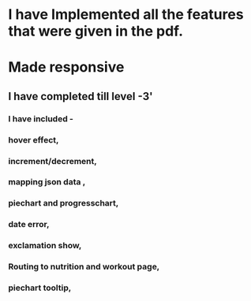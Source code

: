 # I have Implemented all the features that were given in the pdf.
# Made responsive
## I have completed till level -3'
### I have included -
### hover effect,
### increment/decrement,
### mapping json data ,
### piechart and progresschart,
### date error,
### exclamation show,
### Routing to nutrition and workout page,
### piechart tooltip,

